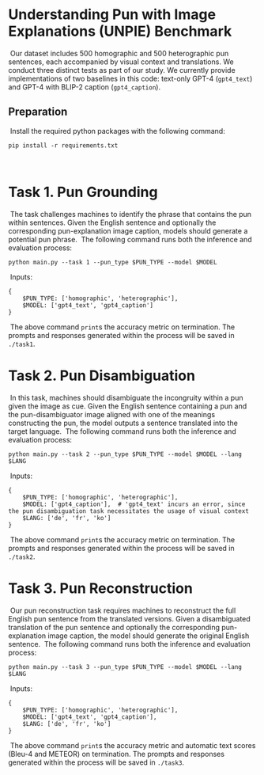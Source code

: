 #  Understanding Pun with Image Explanations (UNPIE) Benchmark
​
Our dataset includes 500 homographic and 500 heterographic pun sentences, each accompanied by visual context and translations. We conduct three distinct tests as part of our study.
We currently provide implementations of two baselines in this code: text-only GPT-4 (`gpt4_text`) and GPT-4 with BLIP-2 caption (`gpt4_caption`).
​
## Preparation
​
Install the required python packages with the following command:
​
```
pip install -r requirements.txt
```
​
# Task 1. Pun Grounding
​
The task challenges machines to identify the phrase that contains the pun within sentences.
Given the English sentence and optionally the corresponding pun-explanation image caption, models should generate a potential pun phrase. 
​
The following command runs both the inference and evaluation process:
​
```
python main.py --task 1 --pun_type $PUN_TYPE --model $MODEL
```
​
Inputs:
```
{
    $PUN_TYPE: ['homographic', 'heterographic'],
    $MODEL: ['gpt4_text', 'gpt4_caption']
}
```
​
The above command `print`s the accuracy metric on termination.
The prompts and responses generated within the process will be saved in  `./task1`.
​
# Task 2. Pun Disambiguation
​
In this task, machines should disambiguate the incongruity within a pun given the image as cue.
Given the English sentence containing a pun and the pun-disambiguator image aligned with one of the meanings constructing the pun, the model outputs a sentence translated into the target language. 
​
The following command runs both the inference and evaluation process:
​
```
python main.py --task 2 --pun_type $PUN_TYPE --model $MODEL --lang $LANG
```
​
Inputs:
​
```
{
    $PUN_TYPE: ['homographic', 'heterographic'],
    $MODEL: ['gpt4_caption'],  # 'gpt4_text' incurs an error, since the pun disambiguation task necessitates the usage of visual context
    $LANG: ['de', 'fr', 'ko']
}
```
​
The above command `print`s the accuracy metric on termination.
The prompts and responses generated within the process will be saved in  `./task2`.
​
# Task 3. Pun Reconstruction
​
Our pun reconstruction task requires machines to reconstruct the full English pun sentence from the translated versions.
Given a disambiguated translation of the pun sentence and optionally the corresponding pun-explanation image caption, the model should generate the original English sentence.
​
The following command runs both the inference and evaluation process:
​
```
python main.py --task 3 --pun_type $PUN_TYPE --model $MODEL --lang $LANG
```
​
Inputs:
​
```
{
    $PUN_TYPE: ['homographic', 'heterographic'],
    $MODEL: ['gpt4_text', 'gpt4_caption'],
    $LANG: ['de', 'fr', 'ko']
}
```
​
The above command `print`s the accuracy metric and automatic text scores (Bleu-4 and METEOR) on termination.
The prompts and responses generated within the process will be saved in  `./task3`.